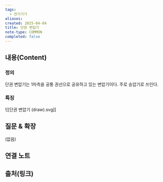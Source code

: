 ```yaml
---
tags:
  - 전기기기
aliases: 
created: 2025-04-04
title: 단권 변압기
note-type: COMMON
completed: false
---
```


## 내용(Content)

### 정의

단권 변압기는 1차측을 공통 권선으로 공유하고 있는 변압기이다. 주로 승압기로 쓰인다.

### 특징

![[단권 변압기 (draw).svg]]


## 질문 & 확장

(없음)

## 연결 노트

## 출처(링크)


